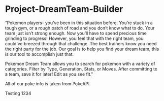 # Project-DreamTeam-Builder

“Pokemon players- you’ve been in this situation before. You’re stuck in a tough gym, or a rough patch of road and you don’t know what to do. Your team just isn’t strong enough. Now you’ll have to spend precious time grinding to progress! However, you feel that with the right team, you could’ve breezed through that challenge. The best trainers know you need the right party for the job. Our goal is to help you find your dream team, this is our tool to accomplish just that.

Pokemon Dream Team allows you to search for pokemon with a variety of categories. Filter by Type, Generation, Stats, or Moves. After committing to a team, save it for later! Edit as you see fit."

All of our poke info is taken from PokeAPI.

Testing 1234


